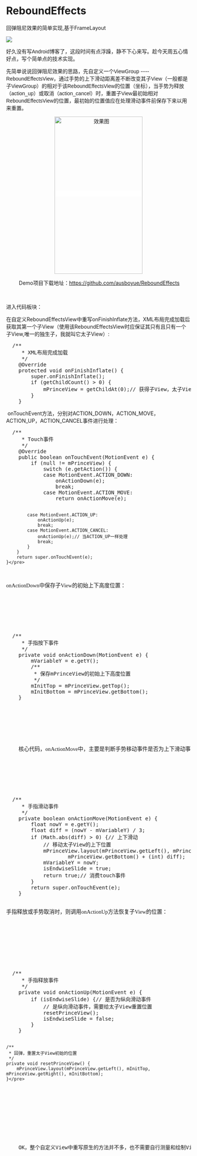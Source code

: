 # ReboundEffects
回弹阻尼效果的简单实现,基于FrameLayout  
  
  
  ![](https://github.com/ausboyue/ReboundEffects/blob/master/demo.gif)  
  
  <p>
	<span style="font-family:Arial,Helvetica,sans-serif; background-color:rgb(255,255,255)"><span style="white-space:pre"></span>好久没有写Android博客了，这段时间有点浮躁，静不下心来写。趁今天周五心情好点，写个简单点的技术实现。</span>
</p>
<p>
	<span style="font-family:Arial,Helvetica,sans-serif; background-color:rgb(255,255,255)"><span style="white-space:pre"></span>先简单说说回弹阻尼效果的思路，先自定义一个ViewGroup ----- ReboundEffectsView，通过手势的上下滑动距离差不断改变其子View（一般都是子ViewGroup）的相对于该ReboundEffectsView的位置（坐标），当手势为释放（action_up）或取消（action_cancel）时，重置子View最初始相对ReboundEffectsView的位置，最初始的位置值应在处理滑动事件前保存下来以用来重置。</span>
</p>
<p style="text-align:center">
	<span style="font-family:Arial,Helvetica,sans-serif; background-color:rgb(255,255,255)"><img src="http://img.blog.csdn.net/20161224104642929?watermark/2/text/aHR0cDovL2Jsb2cuY3Nkbi5uZXQvYXVzYm95dWU=/font/5a6L5L2T/fontsize/400/fill/I0JBQkFCMA==/dissolve/70/gravity/Center" alt="效果图" align="middle" width="240" height="428" /><br />
	</span>
</p>
<p style="text-align:center">
	&nbsp;Demo项目下载地址：<a target="_blank" href="https://github.com/ausboyue/ReboundEffects">https://github.com/ausboyue/ReboundEffects</a><br />
	
</p>
<p>
	<br />
	
</p>
<p>
	<span style="white-space:pre"></span>进入代码板块：
</p>
<p>
	<span style="white-space:pre"></span>在自定义ReboundEffectsView中重写onFinishInflate方法，XML布局完成加载后获取其第一个子View（使用该ReboundEffectsView时应保证其只有且只有一个子View,唯一的独生子，我就叫它太子View）:
</p>
<p>
</p>
<pre name="code" class="java">	/**
	 * XML布局完成加载
	 */
	@Override
	protected void onFinishInflate() {
		super.onFinishInflate();
		if (getChildCount() &gt; 0) {
			mPrinceView = getChildAt(0);// 获得子View，太子View
		}
	}</pre>
<span style="white-space:pre"> </span>onTouchEvent方法，分别对ACTION_DOWN，ACTION_MOVE，ACTION_UP，ACTION_CANCEL事件进行处理：
<pre name="code" class="java">	/**
	 * Touch事件
	 */
	@Override
	public boolean onTouchEvent(MotionEvent e) {
		if (null != mPrinceView) {
			switch (e.getAction()) {
			case MotionEvent.ACTION_DOWN:
				onActionDown(e);
				break;
			case MotionEvent.ACTION_MOVE:
				return onActionMove(e);

			case MotionEvent.ACTION_UP:
				onActionUp(e);
				break;
			case MotionEvent.ACTION_CANCEL:
				onActionUp(e);// 当ACTION_UP一样处理
				break;
			}
		}
		return super.onTouchEvent(e);
	}</pre>
<span lang="EN-US" style="font-size:11pt; font-family:Consolas"><span style="white-space:pre"></span>onActionDown</span><span style="font-size:11pt; font-family:等线">中保存子</span><span lang="EN-US" style="font-size:11pt; font-family:Consolas">View</span><span style="font-size:11pt; font-family:等线">的初始上下高度位置：</span>
<p>
	<span style="font-size:11pt; font-family:等线"></span>
</p>
<pre name="code" class="java">	/**
	 * 手指按下事件
	 */
	private void onActionDown(MotionEvent e) {
		mVariableY = e.getY();
		/**
		 * 保存mPrinceView的初始上下高度位置
		 */
		mInitTop = mPrinceView.getTop();
		mInitBottom = mPrinceView.getBottom();
	}</pre>
<p>
</p>
<p>
	<span style="font-family:等线"><span style="font-size:14.6667px"><span style="white-space:pre"></span>核心代码，onActionMove中，主要是判断手势移动事件是否为上下滑动事件，是的话根据上下滑动的绝对距离重绘子View的位置（这里的绝对距离除以3了，目的是放缓子View的移动速度），并在以后的Touch拿到直接的控制权，返回true。</span></span>
</p>
<p>
	<span style="font-family:等线"><span style="font-size:14.6667px"></span></span>
</p>
<pre name="code" class="java">	/**
	 * 手指滑动事件
	 */
	private boolean onActionMove(MotionEvent e) {
		float nowY = e.getY();
		float diff = (nowY - mVariableY) / 3;
		if (Math.abs(diff) &gt; 0) {// 上下滑动
			// 移动太子View的上下位置
			mPrinceView.layout(mPrinceView.getLeft(), mPrinceView.getTop() + (int) diff, mPrinceView.getRight(),
					mPrinceView.getBottom() + (int) diff);
			mVariableY = nowY;
			isEndwiseSlide = true;
			return true;// 消费touch事件
		}
		return super.onTouchEvent(e);
	}</pre>
<span style="font-size:11pt; font-family:等线"><span style="white-space:pre"></span>手指释放或手势取消时，则调用</span><span lang="EN-US" style="font-size:11pt; font-family:Consolas">onActionUp</span><span style="font-size:11pt; font-family:等线">方法恢复子</span><span lang="EN-US" style="font-size:11pt; font-family:Consolas">View</span><span style="font-size:11pt; font-family:等线">的位置：</span>
<p>
</p>
<p>
	<span style="font-family:等线"><span style="font-size:14.6667px"><span style="font-size:11pt; font-family:等线"></span></span></span>
</p>
<pre name="code" class="java">	/**
	 * 手指释放事件
	 */
	private void onActionUp(MotionEvent e) {
		if (isEndwiseSlide) {// 是否为纵向滑动事件
			// 是纵向滑动事件，需要给太子View重置位置
			resetPrinceView();
			isEndwiseSlide = false;
		}
	}

	/**
	 * 回弹，重置太子View初始的位置
	 */
	private void resetPrinceView() {
		mPrinceView.layout(mPrinceView.getLeft(), mInitTop, mPrinceView.getRight(), mInitBottom);
	}</pre>
<br />

<p>
</p>
<p>
	<span style="white-space:pre"></span>OK，整个自定义View中重写原生的方法并不多，也不需要自行测量和绘制View，代码逻辑也足够精简，如果有什么bug或建议可以在下面评论，我会继续更新博客。
</p>
<p>
	<br />
	
</p>
<p>
	<span style="background:silver"></span>
</p>